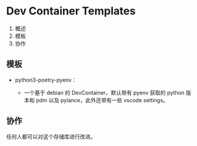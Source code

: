 # Dev Container Templates

1. 概述
2. 模板
3. 协作

## 模板

- python3-poetry-pyenv：

  - 一个基于 debian 的 DevContainer，默认带有 pyenv 获取的 python 版本和 pdm 以及 pylance，此外还带有一些 vscode settings。

## 协作

任何人都可以对这个存储库进行改进。

